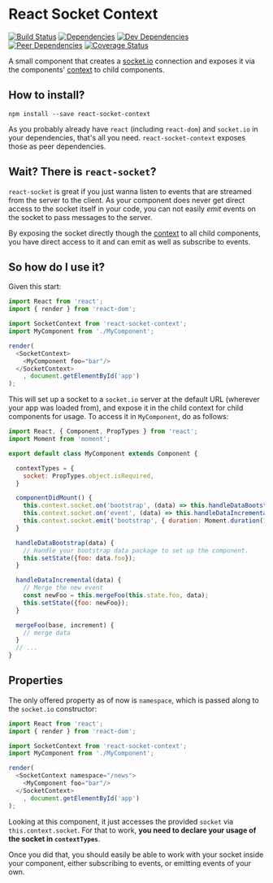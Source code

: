 React Socket Context
=========

[![Build Status](https://travis-ci.org/makii42/react-socket-context.svg?branch=master)](https://travis-ci.org/makii42/react-socket-context) [![Dependencies](https://david-dm.org/makii42/react-socket-context/status.svg)](https://david-dm.org/makii42/react-socket-context)
[![Dev Dependencies](https://david-dm.org/makii42/react-socket-context/dev-status.svg)](https://david-dm.org/makii42/react-socket-context?type=dev)
[![Peer Dependencies](https://david-dm.org/makii42/react-socket-context/peer-status.svg)](https://david-dm.org/makii42/react-socket-context?type=peer)
[![Coverage Status](https://coveralls.io/repos/github/makii42/react-socket-context/badge.svg?branch=master)](https://coveralls.io/github/makii42/react-socket-context?branch=master)

A small component that creates a [socket.io](http://socket.io/) connection and exposes it via
the components' [context][context] to child components.

## How to install?

    npm install --save react-socket-context

As you probably already have `react` (including `react-dom`) and `socket.io` in your dependencies, that's all you need. `react-socket-context` exposes those as peer dependencies.

## Wait? There is `react-socket`?

`react-socket` is great if you just wanna listen to events that are streamed from the server to the client. As your component does never get direct access to the socket itself in your code, you can not easily _emit_ events on the socket to pass messages to the server.

By exposing the socket directly though the [context][context] to all child components, you have direct access to it and can emit as well as subscribe to events.

## So how do I use it?

Given this start:

```javascript
import React from 'react';
import { render } from 'react-dom';

import SocketContext from 'react-socket-context';
import MyComponent from './MyComponent';

render(
  <SocketContext>
    <MyComponent foo="bar"/>
  </SocketContext>
    , document.getElementById('app')
);
```

This will set up a socket to a `socket.io` server at the default URL (wherever your app was loaded from), and expose it in the child context for child components for usage. To access it in `MyComponent`, do as follows:

```javascript
import React, { Component, PropTypes } from 'react';
import Moment from 'moment';

export default class MyComponent extends Component {

  contextTypes = {
    socket: PropTypes.object.isRequired,
  }

  componentDidMount() {
    this.context.socket.on('bootstrap', (data) => this.handleDataBootstrap(data));
    this.context.socket.on('event', (data) => this.handleDataIncremental(data));
    this.context.socket.emit('bootstrap', { duration: Moment.duration(1, 'h') } );
  }

  handleDataBootstrap(data) {
    // Handle your bootstrap data package to set up the component.
    this.setState({foo: data.foo});
  }

  handleDataIncremental(data) {
    // Merge the new event
    const newFoo = this.mergeFoo(this.state.foo, data);
    this.setState({foo: newFoo});
  }

  mergeFoo(base, increment) {
    // merge data
  }
  // ...
}
```

## Properties

The only offered property as of now is `namespace`, which is passed along to the `socket.io` constructor:

```javascript
import React from 'react';
import { render } from 'react-dom';

import SocketContext from 'react-socket-context';
import MyComponent from './MyComponent';

render(
  <SocketContext namespace="/news">
    <MyComponent foo="bar"/>
  </SocketContext>
    , document.getElementById('app')
);
```


Looking at this component, it just accesses the provided `socket` via `this.context.socket`. For that to work, **you need to declare your usage of the socket in `contextTypes`**.

Once you did that, you should easily be able to work with your socket inside your component, either subscribing to events, or emitting events of your own.

[context]: https://facebook.github.io/react/docs/context.html
